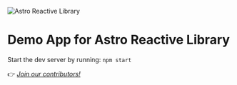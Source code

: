 ![Astro Reactive Library](https://user-images.githubusercontent.com/4262489/193419437-6e437743-47bf-482b-8f7e-de3c7f5285f8.png)

# Demo App for Astro Reactive Library

Start the dev server by running: `npm start`

👉 _[Join our contributors!](https://github.com/ayoayco/astro-reactive-library/blob/main/CONTRIBUTING.md)_
